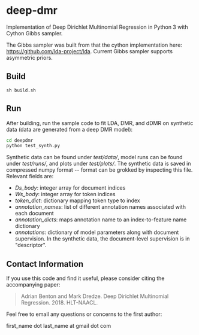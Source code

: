 # deep-dmr
Implementation of Deep Dirichlet Multinomial Regression in Python 3 with Cython Gibbs sampler.

The Gibbs sampler was built from that the cython implementation here: <https://github.com/lda-project/lda>.
Current Gibbs sampler supports asymmetric priors.

## Build ##

  `sh build.sh`

## Run ##

After building, run the sample code to fit LDA, DMR, and dDMR on synthetic data (data are
generated from a deep DMR model):

```bash
cd deepdmr
python test_synth.py
```

Synthetic data can be found under *test/data/*, model runs can be found under *test/runs/*, and
plots under *test/plots/*.  The synthetic data is saved in compressed numpy format -- format
can be grokked by inspecting this file.  Relevant fields are:

- *Ds_body*: integer array for document indices
- *Ws_body*: integer array for token indices
- *token_dict*: dictionary mapping token type to index
- *annotation_names*: list of different annotation names associated with each document
- *annotation_dicts*: maps annotation name to an index-to-feature name dictionary
- *annotations*: dictionary of model parameters along with document supervision.
  In the synthetic data, the document-level supervision is in "descriptor".

## Contact Information ##

If you use this code and find it useful, please consider citing the accompanying paper:

> Adrian Benton and Mark Dredze. Deep Dirichlet Multinomial Regression. 2018. HLT-NAACL.

Feel free to email any questions or concerns to the first author:

first_name dot last_name at gmail dot com

